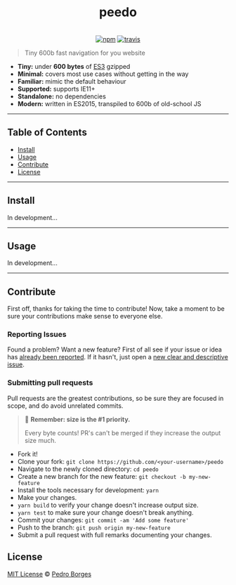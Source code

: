 <div align="center">
  <h1 align="center">peedo</h1>
  <br>
  <a href="https://www.npmjs.org/package/peedo"><img src="https://img.shields.io/npm/v/peedo.svg?style=flat" alt="npm"></a> <a href="https://travis-ci.org/pedroborges/peed"><img src="https://travis-ci.org/pedroborges/peed.svg?branch=master" alt="travis"></a>
</div>

> Tiny 600b fast navigation for you website

-   **Tiny:** under **600 bytes** of [ES3](https://unpkg.com/peedo) gzipped
-   **Minimal:** covers most use cases without getting in the way
-   **Familiar:** mimic the default behaviour
-   **Supported:** supports IE11+
-   **Standalone:** no dependencies
-   **Modern:** written in ES2015, transpiled to 600b of old-school JS

* * *

## Table of Contents

-   [Install](#install)
-   [Usage](#usage)
-   [Contribute](#contribute)
-   [License](#license)

* * *

## Install

In development...

* * *

## Usage

In development...

* * *

## Contribute

First off, thanks for taking the time to contribute!
Now, take a moment to be sure your contributions make sense to everyone else.

### Reporting Issues

Found a problem? Want a new feature? First of all see if your issue or idea has [already been reported](../../issues).
If it hasn't, just open a [new clear and descriptive issue](../../issues/new).

### Submitting pull requests

Pull requests are the greatest contributions, so be sure they are focused in scope, and do avoid unrelated commits.

> 💁 **Remember: size is the #1 priority.**
>
> Every byte counts! PR's can't be merged if they increase the output size much.

-   Fork it!
-   Clone your fork: `git clone https://github.com/<your-username>/peedo`
-   Navigate to the newly cloned directory: `cd peedo`
-   Create a new branch for the new feature: `git checkout -b my-new-feature`
-   Install the tools necessary for development: `yarn`
-   Make your changes.
-   `yarn build` to verify your change doesn't increase output size.
-   `yarn test` to make sure your change doesn't break anything.
-   Commit your changes: `git commit -am 'Add some feature'`
-   Push to the branch: `git push origin my-new-feature`
-   Submit a pull request with full remarks documenting your changes.

## License

[MIT License](LICENSE.md) © [Pedro Borges](https://pedroborg.es)
